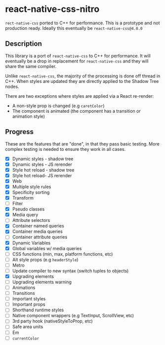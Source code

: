 # react-native-css-nitro

`rect-native-css` ported to C++ for performance. This is a prototype and not production ready. Ideally this eventually be `react-native-css@4.0.0`

## Description

This library is a port of `react-native-css` to C++ for performance. It will eventually be a drop in replacement for `react-native-css` and they will share the same compiler.

Unlike `react-native-css`, the majority of the processing is done off thread in C++. When styles are updated they are directly applied to the Shadow Tree nodes.

There are two exceptions where styles are applied via a React re-render:

- A non-style prop is changed (e.g `caretColor`)
- The component is animated (the component has a transition or animation style)

## Progress

These are the features that are "done", in that they pass basic testing. More complex testing is needed to ensure they work in all cases.

- [x] Dynamic styles - shadow tree
- [x] Dynamic styles - JS rerender
- [x] Style hot reload - shadow tree
- [x] Style hot reload- JS rerender
- [x] Web
- [x] Multiple style rules
- [x] Specificity sorting
- [x] Transform
- [ ] Filter
- [x] Pseudo classes
- [x] Media query
- [ ] Attribute selectors
- [x] Container named queries
- [x] Container media queries
- [ ] Container attribute queries
- [x] Dynamic Variables
- [x] Global variables w/ media queries
- [ ] CSS functions (min, max, platform functions, etc)
- [ ] Alt style props (e.g `headerStyle`)
- [ ] Metro
- [ ] Update compiler to new syntax (switch tuples to objects)
- [x] Upgrading elements
- [ ] Upgrading elements warning
- [ ] Animations
- [ ] Transitions
- [ ] Important styles
- [ ] Important props
- [ ] Shorthand runtime styles
- [ ] Native component wrappers (e.g TextInput, ScrollView, etc)
- [ ] 3rd party hook (nativeStyleToProp, etc)
- [ ] Safe area units
- [ ] Em
- [ ] `currentColor`
